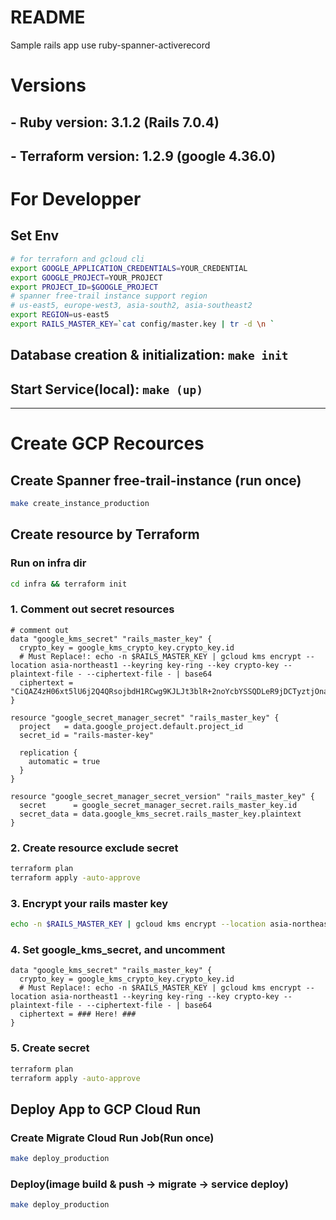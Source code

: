 # README

Sample rails app use ruby-spanner-activerecord

# Versions
## -   Ruby version: 3.1.2 (Rails 7.0.4)
## - Terraform version: 1.2.9 (google 4.36.0)

# For Developper
## Set Env
```sh
# for terraforn and gcloud cli
export GOOGLE_APPLICATION_CREDENTIALS=YOUR_CREDENTIAL
export GOOGLE_PROJECT=YOUR_PROJECT
export PROJECT_ID=$GOOGLE_PROJECT
# spanner free-trail instance support region
# us-east5, europe-west3, asia-south2, asia-southeast2
export REGION=us-east5
export RAILS_MASTER_KEY=`cat config/master.key | tr -d \n `
```

## Database creation & initialization: `make init`

## Start Service(local): `make (up) `

---
# Create GCP Recources
## Create Spanner free-trail-instance (run once)
```sh
make create_instance_production
```
## Create resource by Terraform
### Run on infra dir
```sh
cd infra && terraform init
```

### 1. Comment out secret resources
```hcl
# comment out
data "google_kms_secret" "rails_master_key" {
  crypto_key = google_kms_crypto_key.crypto_key.id
  # Must Replace!: echo -n $RAILS_MASTER_KEY | gcloud kms encrypt --location asia-northeast1 --keyring key-ring --key crypto-key --plaintext-file - --ciphertext-file - | base64
  ciphertext = "CiQAZ4zH06xt5lU6j2Q4QRsojbdH1RCwg9KJLJt3blR+2noYcbYSSQDLeR9jDCTyztjOnaxTLsvcBjP82GLLCIRWfK5RtzAYt/x4IySg6Awot82dFLuOrYi3/zEk6W8rR+iEnrddxhPQDbJAlqAa3uU="
}

resource "google_secret_manager_secret" "rails_master_key" {
  project   = data.google_project.default.project_id
  secret_id = "rails-master-key"

  replication {
    automatic = true
  }
}

resource "google_secret_manager_secret_version" "rails_master_key" {
  secret      = google_secret_manager_secret.rails_master_key.id
  secret_data = data.google_kms_secret.rails_master_key.plaintext
}
```

### 2. Create resource exclude secret
```sh
terraform plan
terraform apply -auto-approve
```
### 3. Encrypt your rails master key 
```sh
echo -n $RAILS_MASTER_KEY | gcloud kms encrypt --location asia-northeast1 --keyring key-ring --key crypto-key --plaintext-file - --ciphertext-file - | base64
```
### 4. Set google_kms_secret, and uncomment
```hcl
data "google_kms_secret" "rails_master_key" {
  crypto_key = google_kms_crypto_key.crypto_key.id
  # Must Replace!: echo -n $RAILS_MASTER_KEY | gcloud kms encrypt --location asia-northeast1 --keyring key-ring --key crypto-key --plaintext-file - --ciphertext-file - | base64
  ciphertext = ### Here! ###
}
```
### 5. Create secret
```sh
terraform plan
terraform apply -auto-approve
```

## Deploy App to GCP Cloud Run
### Create Migrate Cloud Run Job(Run once)
```sh
make deploy_production
```
### Deploy(image build & push -> migrate -> service deploy)
```sh
make deploy_production
```
